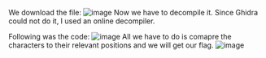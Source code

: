 We download the file:
![image](https://github.com/itstanayhere/phase2_2/assets/147296398/4403cc8f-e9a5-4ba4-aa4a-539f3b43c691)
Now we have to decompile it. Since Ghidra could not do it, I used an online decompiler.

Following was the code:
![image](https://github.com/itstanayhere/phase2_2/assets/147296398/8d052f96-fc69-44b2-898a-f24a5d1f6d4a)
All we have to do is comapre the characters to their relevant positions and we will get our flag.
![image](https://github.com/itstanayhere/phase2_2/assets/147296398/8824db7c-6a9a-4d66-85a2-f27819dd9e7d)
